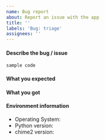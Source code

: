 ```yaml
---
name: Bug report
about: Report an issue with the app
title: ''
labels: 'Bug: triage'
assignees: ''
---
```


<!--
Please check the existing issues before submitting a bug report
-->

#### Describe the bug / issue
<!--
Help us by providing an easily reproduced example to facilitate reproduction of the bug.
-->


```
sample code
```

#### What you expected

#### What you got

#### Environment information

- Operating System:
- Python version:
- chime2 version:


<!-- Thank you for your contribution -->

